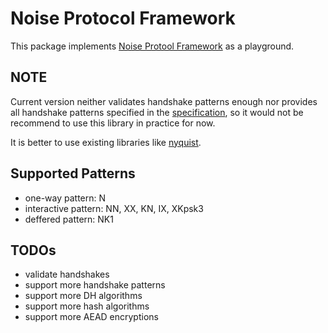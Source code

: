 # Noise Protocol Framework

This package implements [Noise Protool Framework]((https://noiseprotocol.org/noise.html)) as a playground.

## NOTE

Current version neither validates handshake patterns enough nor provides all handshake patterns specified in the [specification](https://noiseprotocol.org/noise.html), so it would not be recommend to use this library in practice for now.

It is better to use existing libraries like [nyquist](https://github.com/Yawning/nyquist).

## Supported Patterns

- one-way pattern: N
- interactive pattern: NN, XX, KN, IX, XKpsk3
- deffered pattern: NK1

## TODOs

- validate handshakes
- support more handshake patterns
- support more DH algorithms
- support more hash algorithms
- support more AEAD encryptions
